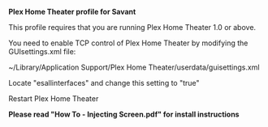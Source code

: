 **Plex Home Theater profile for Savant**

This profile requires that you are running Plex Home Theater 1.0 or above.

You need to enable TCP control of Plex Home Theater by modifying the GUIsettings.xml file:

~/Library/Application Support/Plex Home Theater/userdata/guisettings.xml

Locate "esallinterfaces" and change this setting to "true"

Restart Plex Home Theater


**Please read "How To - Injecting Screen.pdf" for install instructions**